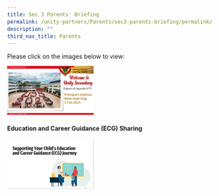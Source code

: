 ```yaml
---
title: Sec 3 Parents' Briefing
permalink: /unity-partners/Parents/sec3-parents-briefing/permalink/
description: ""
third_nav_title: Parents
---
```

Please click on the images below to  view:

<p><a href="https://online.fliphtml5.com/xkkgy/vqxd/">
<img style="width:40%" src="/images/Sec31.png">
</a></p>

#### Education and Career Guidance (ECG) Sharing

<p><a href="https://online.fliphtml5.com/xkkgy/ocov/">
<img style="width:40%" src="/images/Sec32.png">
</a></p>